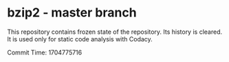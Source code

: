 # bzip2 - master branch

This repository contains frozen state of the repository.
Its history is cleared. It is used only for static code
analysis with Codacy.

Commit Time: 1704775716